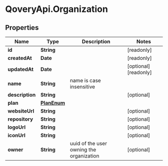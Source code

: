 # QoveryApi.Organization

## Properties

Name | Type | Description | Notes
------------ | ------------- | ------------- | -------------
**id** | **String** |  | [readonly] 
**createdAt** | **Date** |  | [readonly] 
**updatedAt** | **Date** |  | [optional] [readonly] 
**name** | **String** | name is case insensitive | 
**description** | **String** |  | [optional] 
**plan** | [**PlanEnum**](PlanEnum.md) |  | 
**websiteUrl** | **String** |  | [optional] 
**repository** | **String** |  | [optional] 
**logoUrl** | **String** |  | [optional] 
**iconUrl** | **String** |  | [optional] 
**owner** | **String** | uuid of the user owning the organization | [optional] 


